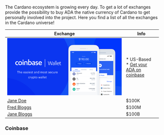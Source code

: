 The Cardano ecosystem is growing every day. To get a lot of exchanges provide the possibility to buy ADA the native currency of Cardano to get personally involved into the project. Here you find a list of all the exchanges in the Cardano universe!

| Exchange         | Info |
| --------         | ------ |
| ![Coinbase](/assets/images/projects/exchanges-wallets/coinbase.png)   | * US-Based </br>* <a href="https:www.coinbase.com/" target="_blank">Get your ADA on coinbase</a>|
| [Jane Doe](#)    | $100K  |
| [Fred Bloggs](#) | $100M  |
| [Jane Bloggs](#) | $100B  |                       

### Coinbase


